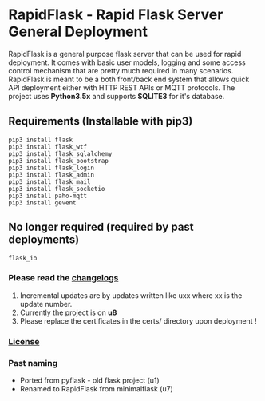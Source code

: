 # RapidFlask - Rapid Flask Server General Deployment
RapidFlask is a general purpose flask server that can be used for rapid deployment. It comes with basic user models,
logging and some access control mechanism that are pretty much required in many scenarios. RapidFlask is meant to be
a both front/back end system that allows quick API deployment either with HTTP REST APIs or MQTT protocols. The project uses **Python3.5x**
and supports **SQLITE3** for it's database.

## Requirements (Installable with pip3)

	pip3 install flask
	pip3 install flask_wtf
	pip3 install flask_sqlalchemy
	pip3 install flask_bootstrap
	pip3 install flask_login
	pip3 install flask_admin
	pip3 install flask_mail
	pip3 install flask_socketio
	pip3 install paho-mqtt
	pip3 install gevent

## No longer required (required by past deployments)

	flask_io


### Please read the [changelogs](changelogs.txt)

1. Incremental updates are by updates written like uxx where xx is the update number.
2. Currently the project is on __u8__
3. Please replace the certificates in the certs/ directory upon deployment !

### [License](LICENSE)

### Past naming
+ Ported from pyflask - old flask project (u1)
+ Renamed to RapidFlask from minimalflask (u7)

